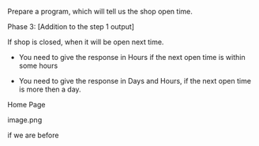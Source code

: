 Prepare a program, which will tell us the shop open time.

Phase 3: [Addition to the step 1 output]

If shop is closed, when it will be open next time. 

- You need to give the response in Hours if the next open time is within some hours 

- You need to give the response in Days and Hours, if the next open time is more then a day.

Home Page

image.png

if we are before 